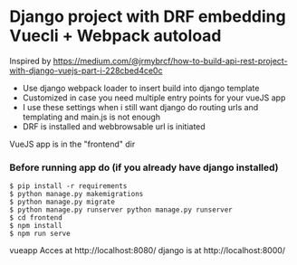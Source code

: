 # Django project with DRF embedding Vuecli + Webpack autoload
Inspired by  https://medium.com/@jrmybrcf/how-to-build-api-rest-project-with-django-vuejs-part-i-228cbed4ce0c

- Use django webpack loader to insert build into django template
- Customized in case you need multiple entry points for your vueJS app
- I use these settings when i still want django do routing urls and templating and main.js is not enough
- DRF is installed and webbrowsable url is initiated


VueJS app is in the "frontend" dir

### Before running app do (if you already have django installed)

```
$ pip install -r requirements
$ python manage.py makemigrations 
$ python manage.py migrate 
$ python manage.py runserver python manage.py runserver 
$ cd frontend
$ npm install
$ npm run serve
```

vueapp Acces at http://localhost:8080/
django is at http://localhost:8000/



